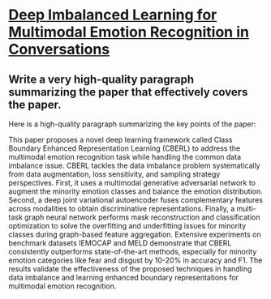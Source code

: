 # [Deep Imbalanced Learning for Multimodal Emotion Recognition in   Conversations](https://arxiv.org/abs/2312.06337)

## Write a very high-quality paragraph summarizing the paper that effectively covers the paper.

 Here is a high-quality paragraph summarizing the key points of the paper:

This paper proposes a novel deep learning framework called Class Boundary Enhanced Representation Learning (CBERL) to address the multimodal emotion recognition task while handling the common data imbalance issue. CBERL tackles the data imbalance problem systematically from data augmentation, loss sensitivity, and sampling strategy perspectives. First, it uses a multimodal generative adversarial network to augment the minority emotion classes and balance the emotion distribution. Second, a deep joint variational autoencoder fuses complementary features across modalities to obtain discriminative representations. Finally, a multi-task graph neural network performs mask reconstruction and classification optimization to solve the overfitting and underfitting issues for minority classes during graph-based feature aggregation. Extensive experiments on benchmark datasets IEMOCAP and MELD demonstrate that CBERL consistently outperforms state-of-the-art methods, especially for minority emotion categories like fear and disgust by 10-20% in accuracy and F1. The results validate the effectiveness of the proposed techniques in handling data imbalance and learning enhanced boundary representations for multimodal emotion recognition.
